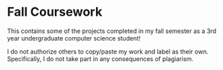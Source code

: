 # Fall Coursework
This contains some of the projects completed in my fall semester as a 3rd year undergraduate computer science student!

I do not authorize others to copy/paste my work and label as their own. Specifically, I do not take part in any consequences of plagiarism. 
